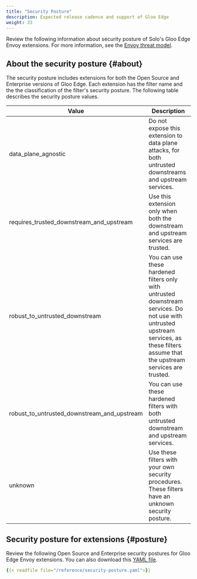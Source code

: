 ```yaml
---
title: "Security Posture"
description: Expected release cadence and support of Gloo Edge
weight: 33
---
```


Review the following information about security posture of Solo's Gloo Edge Envoy extensions. For more information, see the [Envoy threat model](https://www.envoyproxy.io/docs/envoy/latest/intro/arch_overview/security/threat_model).

## About the security posture {#about}

The security posture includes extensions for both the Open Source and Enterprise versions of Gloo Edge. Each extension has the filter name and the the classification of the filter's security posture. The following table describes the security posture values.

| Value | Description |
| ----- | ----------- |
| data_plane_agnostic | Do not expose this extension to data plane attacks, for both untrusted downstreams and upstream services. |
| requires_trusted_downstream_and_upstream | Use this extension only when both the downstream and upstream services are trusted.|
| robust_to_untrusted_downstream | You can use these hardened filters only with untrusted downstream services. Do not use with untrusted upstream services, as these filters assume that the upstream services are trusted.|
| robust_to_untrusted_downstream_and_upstream | You can use these hardened filters with both untrusted downstream and upstream services.|
| unknown | Use these filters with your own security procedures. These filters have an unknown security posture. |

## Security posture for extensions {#posture}

Review the following Open Source and Enterprise security postures for Gloo Edge Envoy extensions. You can also download this [YAML file](../security-posture.yaml).

```yaml
{{< readfile file="/reference/security-posture.yaml">}}
```
